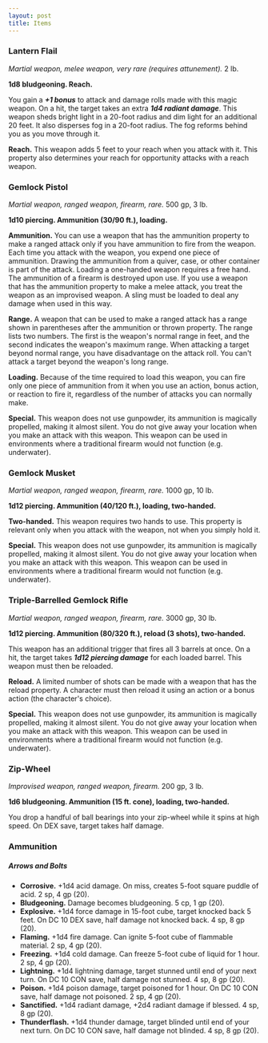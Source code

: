```yaml
---
layout: post
title: Items
---
```


### Lantern Flail

*Martial weapon, melee weapon, very rare (requires attunement).* 2 lb.

**1d8 bludgeoning. Reach.**

You gain a ***+1 bonus*** to attack and damage rolls made with this magic weapon. On a hit, the target takes an extra ***1d4 radiant damage***. This weapon sheds bright light in a 20-foot radius and dim light for an additional 20 feet. It also disperses fog in a 20-foot radius. The fog reforms behind you as you move through it.

**Reach.** This weapon adds 5 feet to your reach when you attack with it. This property also determines your reach for opportunity attacks with a reach weapon.

### Gemlock Pistol

*Martial weapon, ranged weapon, firearm, rare.* 500 gp, 3 lb.

**1d10 piercing. Ammunition (30/90 ft.), loading.**

**Ammunition.** You can use a weapon that has the ammunition property to make a ranged attack only if you have ammunition to fire from the weapon. Each time you attack with the weapon, you expend one piece of ammunition. Drawing the ammunition from a quiver, case, or other container is part of the attack. Loading a one-handed weapon requires a free hand. The ammunition of a firearm is destroyed upon use. If you use a weapon that has the ammunition property to make a melee attack, you treat the weapon as an improvised weapon. A sling must be loaded to deal any damage when used in this way.

**Range.** A weapon that can be used to make a ranged attack has a range shown in parentheses after the ammunition or thrown property. The range lists two numbers. The first is the weapon's normal range in feet, and the second indicates the weapon's maximum range. When attacking a target beyond normal range, you have disadvantage on the attack roll. You can't attack a target beyond the weapon's long range.

**Loading.** Because of the time required to load this weapon, you can fire only one piece of ammunition from it when you use an action, bonus action, or reaction to fire it, regardless of the number of attacks you can normally make.

**Special.** This weapon does not use gunpowder, its ammunition is magically propelled, making it almost silent. You do not give away your location when you make an attack with this weapon. This weapon can be used in environments where a traditional firearm would not function (e.g. underwater).

### Gemlock Musket

*Martial weapon, ranged weapon, firearm, rare.* 1000 gp, 10 lb.

**1d12 piercing. Ammunition (40/120 ft.), loading, two-handed.**

**Two-handed.** This weapon requires two hands to use. This property is relevant only when you attack with the weapon, not when you simply hold it.

**Special.** This weapon does not use gunpowder, its ammunition is magically propelled, making it almost silent. You do not give away your location when you make an attack with this weapon. This weapon can be used in environments where a traditional firearm would not function (e.g. underwater).

### Triple-Barrelled Gemlock Rifle

*Martial weapon, ranged weapon, firearm, rare.* 3000 gp, 30 lb.

**1d12 piercing. Ammunition (80/320 ft.), reload (3 shots), two-handed.**

This weapon has an additional trigger that fires all 3 barrels at once. On a hit, the target takes ***1d12 piercing damage*** for each loaded barrel. This weapon must then be reloaded.

**Reload.** A limited number of shots can be made with a weapon that has the reload property. A character must then reload it using an action or a bonus action (the character's choice).

**Special.** This weapon does not use gunpowder, its ammunition is magically propelled, making it almost silent. You do not give away your location when you make an attack with this weapon. This weapon can be used in environments where a traditional firearm would not function (e.g. underwater).

### Zip-Wheel

*Improvised weapon, ranged weapon, firearm.* 200 gp, 3 lb.

**1d6 bludgeoning. Ammunition (15 ft. cone), loading, two-handed.**

You drop a handful of ball bearings into your zip-wheel while it spins at high speed. On DEX save, target takes half damage.

### Ammunition

##### **Arrows and Bolts**

- **Corrosive.** +1d4 acid damage. On miss, creates 5-foot square puddle of acid. 2 sp, 4 gp (20).
- **Bludgeoning.** Damage becomes bludgeoning. 5 cp, 1 gp (20).
- **Explosive.** +1d4 force damage in 15-foot cube, target knocked back 5 feet. On DC 10 DEX save, half damage not knocked back. 4 sp, 8 gp (20).
- **Flaming.** +1d4 fire damage. Can ignite 5-foot cube of flammable material. 2 sp, 4 gp (20).
- **Freezing.** +1d4 cold damage. Can freeze 5-foot cube of liquid for 1 hour. 2 sp, 4 gp (20).
- **Lightning.** +1d4 lightning damage, target stunned until end of your next turn. On DC 10 CON save, half damage not stunned. 4 sp, 8 gp (20).
- **Poison.** +1d4 poison damage, target poisoned for 1 hour. On DC 10 CON save, half damage not poisoned. 2 sp, 4 gp (20).
- **Sanctified.** +1d4 radiant damage, +2d4 radiant damage if blessed. 4 sp, 8 gp (20).
- **Thunderflash.** +1d4 thunder damage, target blinded until end of your next turn. On DC 10 CON save, half damage not blinded.  4 sp, 8 gp (20).

